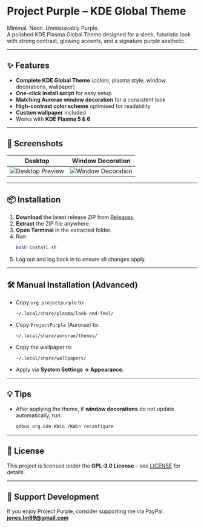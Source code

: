 # Project Purple – KDE Global Theme

Minimal. Neon. Unmistakably Purple.  
A polished KDE Plasma Global Theme designed for a sleek, futuristic look with strong contrast, glowing accents, and a signature purple aesthetic.

---

## ✨ Features
- **Complete KDE Global Theme** (colors, plasma style, window decorations, wallpaper)
- **One-click install script** for easy setup
- **Matching Aurorae window decoration** for a consistent look
- **High-contrast color scheme** optimised for readability
- **Custom wallpaper** included
- Works with **KDE Plasma 5 & 6**

---

## 📸 Screenshots
| Desktop | Window Decoration |
|---------|-------------------|
| ![Desktop Preview](screenshots/desktop.png) | ![Window Decoration](screenshots/decorations.png) |

---

## 📦 Installation
1. **Download** the latest release ZIP from [Releases](../../releases/latest).
2. **Extract** the ZIP file anywhere.
3. **Open Terminal** in the extracted folder.
4. Run:
   ```bash
   bash install.sh
   ```
5. Log out and log back in to ensure all changes apply.

---

## 🛠 Manual Installation (Advanced)
- Copy `org.projectpurple` to:
  ```
  ~/.local/share/plasma/look-and-feel/
  ```
- Copy `ProjectPurple` (Aurorae) to:
  ```
  ~/.local/share/aurorae/themes/
  ```
- Copy the wallpaper to:
  ```
  ~/.local/share/wallpapers/
  ```
- Apply via **System Settings → Appearance**.

---

## 💡 Tips
- After applying the theme, if **window decorations** do not update automatically, run:
  ```bash
  qdbus org.kde.KWin /KWin reconfigure
  ```

---

## 📜 License
This project is licensed under the **GPL-3.0 License** – see [LICENSE](LICENSE) for details.

---

## 💖 Support Development
If you enjoy Project Purple, consider supporting me via PayPal:  
**[jones.lm89@gmail.com](mailto:jones.lm89@gmail.com)**

